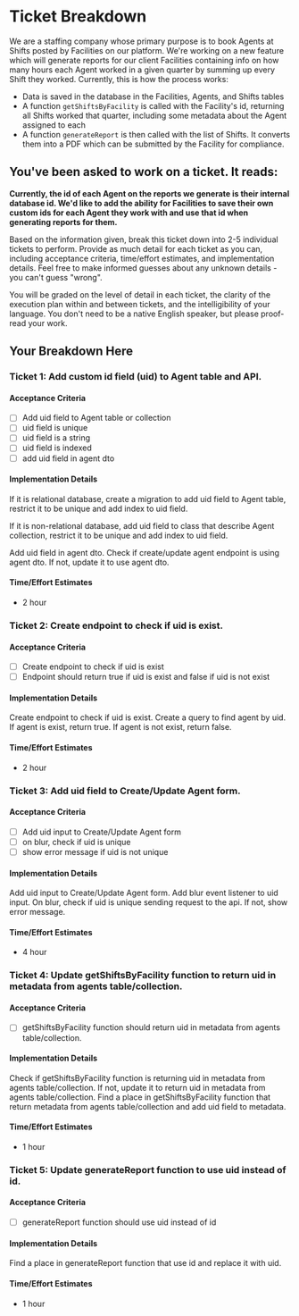 # Ticket Breakdown
We are a staffing company whose primary purpose is to book Agents at Shifts posted by Facilities on our platform. We're working on a new feature which will generate reports for our client Facilities containing info on how many hours each Agent worked in a given quarter by summing up every Shift they worked. Currently, this is how the process works:

- Data is saved in the database in the Facilities, Agents, and Shifts tables
- A function `getShiftsByFacility` is called with the Facility's id, returning all Shifts worked that quarter, including some metadata about the Agent assigned to each
- A function `generateReport` is then called with the list of Shifts. It converts them into a PDF which can be submitted by the Facility for compliance.

## You've been asked to work on a ticket. It reads:

**Currently, the id of each Agent on the reports we generate is their internal database id. We'd like to add the ability for Facilities to save their own custom ids for each Agent they work with and use that id when generating reports for them.**


Based on the information given, break this ticket down into 2-5 individual tickets to perform. Provide as much detail for each ticket as you can, including acceptance criteria, time/effort estimates, and implementation details. Feel free to make informed guesses about any unknown details - you can't guess "wrong".


You will be graded on the level of detail in each ticket, the clarity of the execution plan within and between tickets, and the intelligibility of your language. You don't need to be a native English speaker, but please proof-read your work.

## Your Breakdown Here

### Ticket 1: Add custom id field (uid) to Agent table and API.

#### Acceptance Criteria
- [ ] Add uid field to Agent table or collection
- [ ] uid field is unique
- [ ] uid field is a string
- [ ] uid field is indexed
- [ ] add uid field in agent dto

#### Implementation Details
If it is relational database, create a migration to add uid field to Agent table, restrict it to be unique and add index to uid field.

If it is non-relational database, add uid field to class that describe Agent collection, restrict it to be unique and add index to uid field.

Add uid field in agent dto. Check if create/update agent endpoint is using agent dto. If not, update it to use agent dto.

#### Time/Effort Estimates
- 2 hour

### Ticket 2: Create endpoint to check if uid is exist.

#### Acceptance Criteria
- [ ] Create endpoint to check if uid is exist
- [ ] Endpoint should return true if uid is exist and false if uid is not exist

#### Implementation Details
Create endpoint to check if uid is exist. Create a query to find agent by uid. If agent is exist, return true. If agent is not exist, return false.

#### Time/Effort Estimates
- 2 hour

### Ticket 3: Add uid field to Create/Update Agent form.

#### Acceptance Criteria
- [ ] Add uid input to Create/Update Agent form
- [ ] on blur, check if uid is unique
- [ ] show error message if uid is not unique

#### Implementation Details
Add uid input to Create/Update Agent form. Add blur event listener to uid input. On blur, check if uid is unique sending request to the api. If not, show error message.

#### Time/Effort Estimates
- 4 hour

### Ticket 4: Update getShiftsByFacility function to return uid in metadata from agents table/collection. 

#### Acceptance Criteria
- [ ] getShiftsByFacility function should return uid in metadata from agents table/collection.

#### Implementation Details
Check if getShiftsByFacility function is returning uid in metadata from agents table/collection. If not, update it to return uid in metadata from agents table/collection. Find a place in getShiftsByFacility function that return metadata from agents table/collection and add uid field to metadata.

#### Time/Effort Estimates
- 1 hour

### Ticket 5: Update generateReport function to use uid instead of id.

#### Acceptance Criteria
- [ ] generateReport function should use uid instead of id

#### Implementation Details
Find a place in generateReport function that use id and replace it with uid.

#### Time/Effort Estimates
- 1 hour
